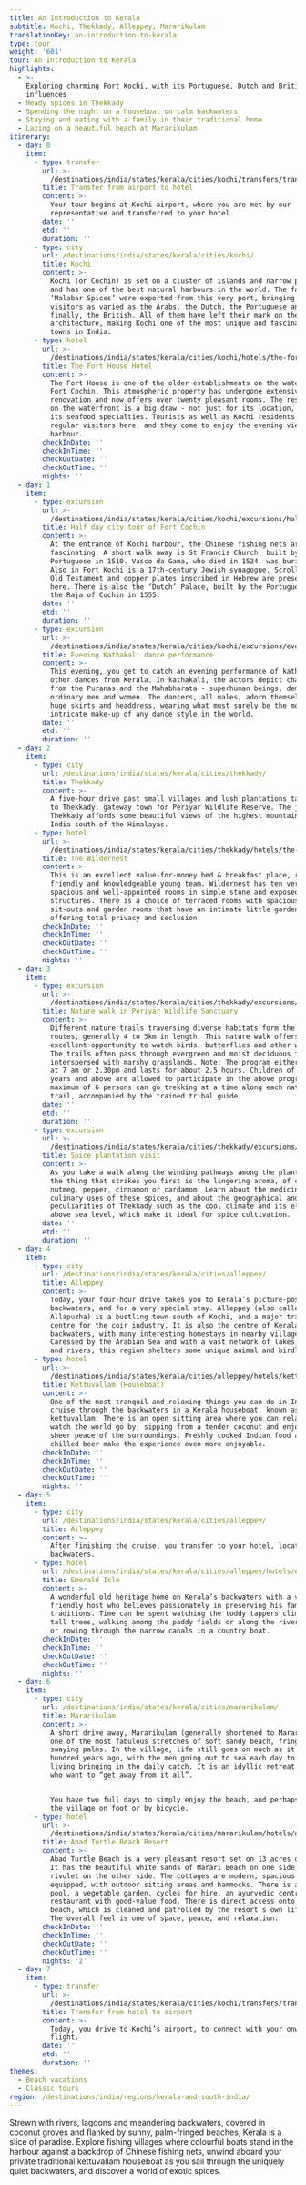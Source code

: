```yaml
---
title: An Introduction to Kerala
subtitle: Kochi, Thekkady, Alleppey, Mararikulam
translationKey: an-introduction-to-kerala
type: tour
weight: '601'
tour: An Introduction to Kerala
highlights:
  - >-
    Exploring charming Fort Kochi, with its Portuguese, Dutch and British
    influences
  - Heady spices in Thekkady
  - Spending the night on a houseboat on calm backwaters
  - Staying and eating with a family in their traditional home
  - Lazing on a beautiful beach at Mararikulam
itinerary:
  - day: 0
    item:
      - type: transfer
        url: >-
          /destinations/india/states/kerala/cities/kochi/transfers/transfer-from-airport-to-hotel/
        title: Transfer from airport to hotel
        content: >-
          Your tour begins at Kochi airport, where you are met by our
          representative and transferred to your hotel.
        date: ''
        etd: ''
        duration: ''
      - type: city
        url: /destinations/india/states/kerala/cities/kochi/
        title: Kochi
        content: >-
          Kochi (or Cochin) is set on a cluster of islands and narrow peninsulas
          and has one of the best natural harbours in the world. The famed
          ‘Malabar Spices’ were exported from this very port, bringing to Kochi
          visitors as varied as the Arabs, the Dutch, the Portuguese and,
          finally, the British. All of them have left their mark on the
          architecture, making Kochi one of the most unique and fascinating
          towns in India.
      - type: hotel
        url: >-
          /destinations/india/states/kerala/cities/kochi/hotels/the-fort-house-hotel/
        title: The Fort House Hotel
        content: >-
          The Fort House is one of the older establishments on the waterfront of
          Fort Cochin. This atmospheric property has undergone extensive
          renovation and now offers over twenty pleasant rooms. The restaurant
          on the waterfront is a big draw - not just for its location, but also
          its seafood specialties. Tourists as well as Kochi residents are
          regular visitors here, and they come to enjoy the evening views of the
          harbour.
        checkInDate: ''
        checkInTime: ''
        checkOutDate: ''
        checkOutTime: ''
        nights: ''
  - day: 1
    item:
      - type: excursion
        url: >-
          /destinations/india/states/kerala/cities/kochi/excursions/half-day-city-tour-of-fort-cochin/
        title: Half day city tour of Fort Cochin
        content: >-
          At the entrance of Kochi harbour, the Chinese fishing nets are
          fascinating. A short walk away is St Francis Church, built by the
          Portuguese in 1510. Vasco da Gama, who died in 1524, was buried here.
          Also in Fort Kochi is a 17th-century Jewish synagogue. Scrolls of the
          Old Testament and copper plates inscribed in Hebrew are preserved
          here. There is also the ‘Dutch’ Palace, built by the Portuguese for
          the Raja of Cochin in 1555.
        date: ''
        etd: ''
        duration: ''
      - type: excursion
        url: >-
          /destinations/india/states/kerala/cities/kochi/excursions/evening-kathakali-dance-performance/
        title: Evening Kathakali dance performance
        content: >-
          This evening, you get to catch an evening performance of kathakali and
          other dances from Kerala. In kathakali, the actors depict characters
          from the Puranas and the Mahabharata - superhuman beings, demons, and
          ordinary men and women. The dancers, all males, adorn themselves in
          huge skirts and headdress, wearing what must surely be the most
          intricate make-up of any dance style in the world.
        date: ''
        etd: ''
        duration: ''
  - day: 2
    item:
      - type: city
        url: /destinations/india/states/kerala/cities/thekkady/
        title: Thekkady
        content: >-
          A five-hour drive past small villages and lush plantations takes you
          to Thekkady, gateway town for Periyar Wildlife Reserve. The journey to
          Thekkady affords some beautiful views of the highest mountain range in
          India south of the Himalayas.
      - type: hotel
        url: >-
          /destinations/india/states/kerala/cities/thekkady/hotels/the-wildernest/
        title: The Wildernest
        content: >-
          This is an excellent value-for-money bed & breakfast place, run by a
          friendly and knowledgeable young team. Wildernest has ten very
          spacious and well-appointed rooms in simple stone and exposed brick
          structures. There is a choice of terraced rooms with spacious, open
          sit-outs and garden rooms that have an intimate little garden,
          offering total privacy and seclusion.
        checkInDate: ''
        checkInTime: ''
        checkOutDate: ''
        checkOutTime: ''
        nights: ''
  - day: 3
    item:
      - type: excursion
        url: >-
          /destinations/india/states/kerala/cities/thekkady/excursions/nature-walk-in-periyar-wildlife-sanctuary/
        title: Nature walk in Periyar Wildlife Sanctuary
        content: >-
          Different nature trails traversing diverse habitats form the trekking
          routes, generally 4 to 5km in length. This nature walk offers an
          excellent opportunity to watch birds, butterflies and other wildlife.
          The trails often pass through evergreen and moist deciduous forests
          interspersed with marshy grasslands. Note: The program either starts
          at 7 am or 2.30pm and lasts for about 2.5 hours. Children of only 13
          years and above are allowed to participate in the above programs. A
          maximum of 6 persons can go trekking at a time along each nature
          trail, accompanied by the trained tribal guide.
        date: ''
        etd: ''
        duration: ''
      - type: excursion
        url: >-
          /destinations/india/states/kerala/cities/thekkady/excursions/spice-plantation-visit/
        title: Spice plantation visit
        content: >-
          As you take a walk along the winding pathways among the plantations,
          the thing that strikes you first is the lingering aroma, of cloves,
          nutmeg, pepper, cinnamon or cardamom. Learn about the medicinal and
          culinary uses of these spices, and about the geographical and climatic
          peculiarities of Thekkady such as the cool climate and its elevation
          above sea level, which make it ideal for spice cultivation.
        date: ''
        etd: ''
        duration: ''
  - day: 4
    item:
      - type: city
        url: /destinations/india/states/kerala/cities/alleppey/
        title: Alleppey
        content: >-
          Today, your four-hour drive takes you to Kerala’s picture-postcard
          backwaters, and for a very special stay. Alleppey (also called
          Allapuzha) is a bustling town south of Kochi, and a major trading
          centre for the coir industry. It is also the centre of Kerala’s
          backwaters, with many interesting homestays in nearby villages.
          Caressed by the Arabian Sea and with a vast network of lakes, lagoons
          and rivers, this region shelters some unique animal and birdlife.
      - type: hotel
        url: >-
          /destinations/india/states/kerala/cities/alleppey/hotels/kettuvallam-houseboat/
        title: Kettuvallam (Houseboat)
        content: >-
          One of the most tranquil and relaxing things you can do in India is to
          cruise through the backwaters in a Kerala houseboat, known as a
          kettuvallam. There is an open sitting area where you can relax and
          watch the world go by, sipping from a tender coconut and enjoying the
          sheer peace of the surroundings. Freshly cooked Indian food and
          chilled beer make the experience even more enjoyable.
        checkInDate: ''
        checkInTime: ''
        checkOutDate: ''
        checkOutTime: ''
        nights: ''
  - day: 5
    item:
      - type: city
        url: /destinations/india/states/kerala/cities/alleppey/
        title: Alleppey
        content: >-
          After finishing the cruise, you transfer to your hotel, located on the
          backwaters.
      - type: hotel
        url: /destinations/india/states/kerala/cities/alleppey/hotels/emerald-isle/
        title: Emerald Isle
        content: >-
          A wonderful old heritage home on Kerala’s backwaters with a very
          friendly host who believes passionately in preserving his family’s
          traditions. Time can be spent watching the toddy tappers climbing the
          tall trees, walking among the paddy fields or along the river banks,
          or rowing through the narrow canals in a country boat.
        checkInDate: ''
        checkInTime: ''
        checkOutDate: ''
        checkOutTime: ''
        nights: ''
  - day: 6
    item:
      - type: city
        url: /destinations/india/states/kerala/cities/mararikulam/
        title: Mararikulam
        content: >-
          A short drive away, Mararikulam (generally shortened to Marari) offers
          one of the most fabulous stretches of soft sandy beach, fringed with
          swaying palms. In the village, life still goes on much as it did a
          hundred years ago, with the men going out to sea each day to earn a
          living bringing in the daily catch. It is an idyllic retreat for those
          who want to “get away from it all”.


          You have two full days to simply enjoy the beach, and perhaps explore
          the village on foot or by bicycle.
      - type: hotel
        url: >-
          /destinations/india/states/kerala/cities/mararikulam/hotels/abad-turtle-beach-resort/
        title: Abad Turtle Beach Resort
        content: >-
          Abad Turtle Beach is a very pleasant resort set on 13 acres of land.
          It has the beautiful white sands of Marari Beach on one side and the
          rivulet on the other side. The cottages are modern, spacious and well
          equipped, with outdoor sitting areas and hammocks. There is a swimming
          pool, a vegetable garden, cycles for hire, an ayurvedic centre, and a
          restaurant with good-value food. There is direct access onto the
          beach, which is cleaned and patrolled by the resort’s own lifeguards.
          The overall feel is one of space, peace, and relaxation.
        checkInDate: ''
        checkInTime: ''
        checkOutDate: ''
        checkOutTime: ''
        nights: '2'
  - day: 7
    item:
      - type: transfer
        url: >-
          /destinations/india/states/kerala/cities/kochi/transfers/transfer-from-hotel-to-airport/
        title: Transfer from hotel to airport
        content: >-
          Today, you drive to Kochi’s airport, to connect with your onward
          flight.
        date: ''
        etd: ''
        duration: ''
themes:
  - Beach vacations
  - Classic tours
region: /destinations/india/regions/kerala-and-south-india/
---
```


Strewn with rivers, lagoons and meandering backwaters, covered in coconut groves and flanked by sunny, palm-fringed beaches, Kerala is a slice of paradise. Explore fishing villages where colourful boats stand in the harbour against a backdrop of Chinese fishing nets, unwind aboard your private traditional kettuvallam houseboat as you sail through the uniquely quiet backwaters, and discover a world of exotic spices.
